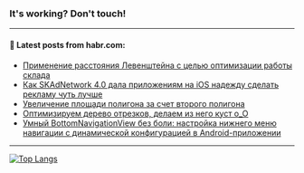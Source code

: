 ### It's working? Don't touch!

---
<!--
#### 🛠️ Technical stack:

![C++](https://img.shields.io/badge/C++-informational?logo=c%2B%2B&style=flat&logoColor=white&color=9C033A)
![Java](https://img.shields.io/badge/Java-informational?logo=java&style=flat&logoColor=white&color=007396)
![Kotlin](https://img.shields.io/badge/Kotlin-informational?logo=Kotlin&style=flat&logoColor=white&color=0095D5)
![JS](https://img.shields.io/badge/JS-informational?logo=javaScript&style=flat&logoColor=black&color=F7Df1E) <br>
![HTML5](https://img.shields.io/badge/HTML5-informational?logo=html5&style=flat&logoColor=white&color=E34F26)
![CSS3](https://img.shields.io/badge/CSS3-informational?logo=css3&style=flat&logoColor=white&color=157286)
![Sass](https://img.shields.io/badge/Saas-informational?logo=sass&style=flat&logoColor=white&color=hotpink)
![PHP](https://img.shields.io/badge/PHP-informational?logo=php&style=flat&logoColor=white&color=777BB4) <br>
![WebPAck](https://img.shields.io/badge/WebPack-informational?logo=webPack&style=flat&logoColor=white&color=FF6F00)
![Bootstrap](https://img.shields.io/badge/Bootstrap-informational?logo=Bootstrap&style=flat&logoColor=white&color=7952B3)
![MySQL](https://img.shields.io/badge/MySQL-informational?logo=MySQL&style=flat&logoColor=white&color=00f) <br>
![NodeJS](https://img.shields.io/badge/NodeJS-informational?logo=node.js&style=flat&logoColor=white&color=43853D)
![Spring](https://img.shields.io/badge/Spring-informational?logo=Spring&style=flat&logoColor=white&color=0A9EDC)
![Angular](https://img.shields.io/badge/Vue-informational?logo=vue.js&style=flat&logoColor=white&color=red)
![Git](https://img.shields.io/badge/Git-informational?logo=git&style=flat&logoColor=white&color=darkorange)

___
-->

#### 💬 Latest posts from habr.com:

<!-- BLOG-POST-LIST:START -->
- [Применение расстояния Левенштейна с целью оптимизации работы склада](https://habr.com/ru/post/697614/?utm_source=habrahabr&utm_medium=rss&utm_campaign=697614)
- [Как SKAdNetwork 4.0 дала приложениям на iOS надежду сделать рекламу чуть лучше](https://habr.com/ru/post/697610/?utm_source=habrahabr&utm_medium=rss&utm_campaign=697610)
- [Увеличение площади полигона за счет второго полигона](https://habr.com/ru/post/697602/?utm_source=habrahabr&utm_medium=rss&utm_campaign=697602)
- [Оптимизируем дерево отрезков, делаем из него куст o_O](https://habr.com/ru/post/697598/?utm_source=habrahabr&utm_medium=rss&utm_campaign=697598)
- [Умный BottomNavigationView без боли: настройка нижнего меню навигации с динамической конфигурацией в Android-приложении](https://habr.com/ru/post/697578/?utm_source=habrahabr&utm_medium=rss&utm_campaign=697578)
<!-- BLOG-POST-LIST:END -->

---

[![Top Langs](https://github-readme-stats.vercel.app/api/top-langs/?username=zloylis&layout=compact&hide_border=true&theme=dracula)](https://github.com/zloylis)
